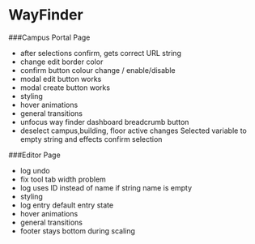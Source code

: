 # WayFinder
###Campus Portal Page
<ul>
	<li>after selections confirm, gets correct URL string</li>
	<li>change edit border color</li>
	<li>confirm button colour change / enable/disable</li>
	<li>modal edit button works</li>
	<li>modal create button works</li>
	<li>styling</li>
	<li>hover animations</li>
	<li>general transitions</li>
	<li>unfocus way finder dashboard breadcrumb button</li>
	<li>deselect campus,building, floor active changes Selected variable to empty string and effects confirm selection</li>
</ul>
###Editor Page
<ul>
	<li>log undo</li>
	<li>fix tool tab width problem</li>
	<li>log uses ID instead of name if string name is empty</li>
	<li>styling</li>
	<li>log entry default entry state</li>
	<li>hover animations</li>
	<li>general transitions</li>
	<li>footer stays bottom during scaling</li>
</ul>
